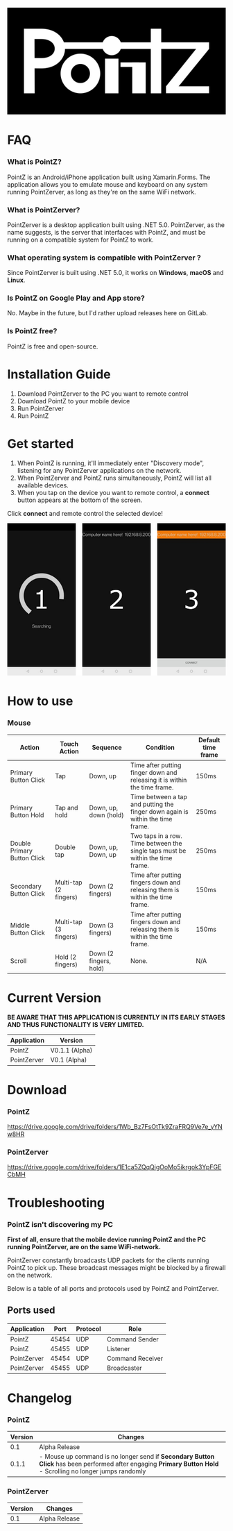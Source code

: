 ![](Graphic/Logo/pz_banner.png)

# FAQ

### What is PointZ?

PointZ is an Android/iPhone application built using Xamarin.Forms. The application allows you to emulate mouse and keyboard on any system running PointZerver, as long as they're on the same WiFi network. 

### What is PointZerver?

PointZerver is a desktop application built using .NET 5.0. PointZerver, as the name suggests, is the server that interfaces with PointZ, and must be running on a compatible system for PointZ to work.

### What operating system is compatible with PointZerver ?

Since PointZerver is built using .NET 5.0, it works on **Windows**, **macOS** and **Linux**.

### Is PointZ on Google Play and App store?

No. Maybe in the future, but I'd rather upload releases here on GitLab.

### Is  PointZ free?

PointZ is free and open-source.

# Installation Guide

1. Download PointZerver to the PC you want to remote control
2. Download PointZ to your mobile device
3. Run PointZerver
4. Run PointZ

# Get started

1. When PointZ is running, it'll immediately enter "Discovery mode", listening for any PointZerver applications on the network. 
2. When PointZerver and PointZ runs simultaneously, PointZ will list all available devices.
3. When you tap on the device you want to remote control, a **connect** button appears at the bottom of the screen.

Click **connect** and remote control the selected device!

![](Graphic/Guide/PointZ/Full.png)

# How to use

### Mouse

| Action                      | Touch Action          | Sequence               | Condition                                                    | Default time frame |
| --------------------------- | --------------------- | ---------------------- | ------------------------------------------------------------ | ------------------ |
| Primary Button Click        | Tap                   | Down, up               | Time after putting finger down and releasing it is within the time frame. | 150ms              |
| Primary Button Hold         | Tap and hold          | Down, up, down (hold)  | Time between a tap and putting the finger down again is within the time frame. | 250ms              |
| Double Primary Button Click | Double tap            | Down, up, Down, up     | Two taps in a row. Time between the single taps must be within the time frame. | 250ms              |
| Secondary Button Click      | Multi-tap (2 fingers) | Down (2 fingers)       | Time after putting fingers down and releasing them is within the time frame. | 150ms              |
| Middle Button Click         | Multi-tap (3 fingers) | Down (3 fingers)       | Time after putting fingers down and releasing them is within the time frame. | 150ms              |
| Scroll                      | Hold (2 fingers)      | Down (2 fingers, hold) | None.                                                        | N/A                |

# Current Version

**BE AWARE THAT THIS APPLICATION IS CURRENTLY IN ITS EARLY STAGES AND THUS FUNCTIONALITY IS VERY LIMITED.**

| Application | Version        |
| ----------- | -------------- |
| PointZ      | V0.1.1 (Alpha) |
| PointZerver | V0.1 (Alpha)   |


# Download

### PointZ

https://drive.google.com/drive/folders/1Wb_Bz7FsOtTk9ZraFRQ9Ve7e_yYNw8HR

### PointZerver

https://drive.google.com/drive/folders/1E1ca5ZQqQigOoMo5ikrgok3YpFGECbMH

# Troubleshooting

### PointZ isn't discovering my PC

**First of all, ensure that the mobile device running PointZ and the PC running PointZerver, are on the same WiFi-network.**

PointZerver constantly broadcasts UDP packets for the clients running PointZ to pick up. These broadcast messages might be blocked by a firewall on the network.

Below is a table of all ports and protocols used by PointZ and PointZerver.

## Ports used

| Application | Port     | Protocol | Role             |
| ----------- | ----- | -------- | ---------------- |
| PointZ      | 45454 | UDP      | Command Sender   |
| PointZ      | 45455 | UDP      | Listener         |
| PointZerver | 45454 | UDP      | Command Receiver |
| PointZerver | 45455 | UDP      | Broadcaster      |

# Changelog

### PointZ

| Version | Changes                                                      |
| ------- | ------------------------------------------------------------ |
| 0.1     | Alpha Release                                                |
| 0.1.1   | - Mouse up command is no longer send if **Secondary Button Click** has been performed after engaging **Primary Button Hold**<br />- Scrolling no longer jumps randomly |

### PointZerver

| Version | Changes       |
| ------- | ------------- |
| 0.1     | Alpha Release |

